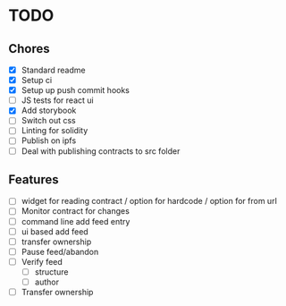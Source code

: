 TODO
====

Chores
------

* [x] Standard readme
* [x] Setup ci
* [x] Setup up push commit hooks
* [ ] JS tests for react ui
* [x] Add storybook
* [ ] Switch out css
* [ ] Linting for solidity
* [ ] Publish on ipfs
* [ ] Deal with publishing contracts to src folder

Features
--------

* [ ] widget for reading contract / option for hardcode / option for from url
* [ ] Monitor contract for changes
* [ ] command line add feed entry
* [ ] ui based add feed
* [ ] transfer ownership
* [ ] Pause feed/abandon
* [ ] Verify feed
    * [ ] structure
    * [ ] author
* [ ] Transfer ownership
